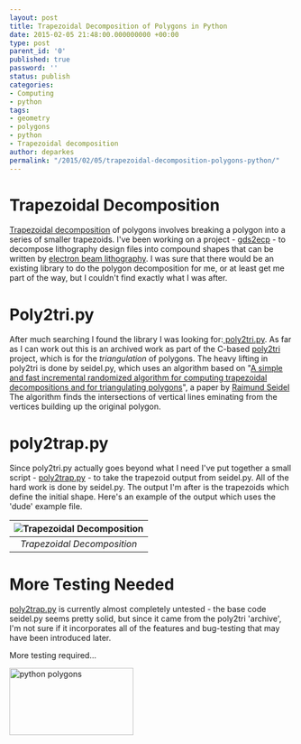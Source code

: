 ```yaml
---
layout: post
title: Trapezoidal Decomposition of Polygons in Python
date: 2015-02-05 21:48:00.000000000 +00:00
type: post
parent_id: '0'
published: true
password: ''
status: publish
categories:
- Computing
- python
tags:
- geometry
- polygons
- python
- Trapezoidal decomposition
author: deparkes
permalink: "/2015/02/05/trapezoidal-decomposition-polygons-python/"
---
```

<h1>Trapezoidal Decomposition</h1>
<a href="https://www0.cs.ucl.ac.uk/staff/m.slater/Teaching/CG/1997-98/Solutions/Trap/">Trapezoidal decomposition</a> of polygons involves breaking a polygon into a series of smaller trapezoids.
I've been working on a project - <a href="https://github.com/deparkes/gds2ecp">gds2ecp</a> - to decompose lithography design files into compound shapes that can be written by <a href="https://en.wikipedia.org/wiki/Electron-beam_lithography">electron beam lithography</a>.
I was sure that there would be an existing library to do the polygon decomposition for me, or at least get me part of the way, but I couldn't find exactly what I was after.
<h1>Poly2tri.py</h1>
After much searching I found the library I was looking for:<a href="https://code.google.com/p/poly2tri/source/browse?repo=archive#hg%2Fpython"> poly2tri.py</a>. As far as I can work out this is an archived work as part of the C-based <a href="https://code.google.com/p/poly2tri/">poly2tri </a>project, which is for the <em>triangulation</em> of polygons.
The heavy lifting in poly2tri is done by seidel.py, which uses an algorithm based on "<a href="https://www.cs.princeton.edu/courses/archive/fall05/cos528/handouts/A%20Simple%20and%20fast.pdf">A simple and fast incremental randomized algorithm for computing trapezoidal decompositions and for triangulating polygons</a>", a paper by <a href="https://www-tcs.cs.uni-sb.de/">Raimund Seidel</a>
The algorithm finds the intersections of vertical lines eminating from the vertices building up the original polygon.
<h1>poly2trap.py</h1>
Since poly2tri.py actually goes beyond what I need I've put together a small script - <a href="https://github.com/deparkes/poly2trap/">poly2trap.py</a> - to take the trapezoid output from seidel.py.
All of the hard work is done by seidel.py. The output I'm after is the trapezoids which define the initial shape.
Here's an example of the output which uses the 'dude' example file.

| ![Trapezoidal Decomposition]({{site.baseurl}}/assets/2015/02/test-300x202.png) |
|:--:|
| *Trapezoidal Decomposition* |

<h1>More Testing Needed</h1>

<a href="https://github.com/deparkes/poly2trap/">poly2trap.py</a> is currently almost completely untested - the base code seidel.py seems pretty solid, but since it came from the poly2tri 'archive', I'm not sure if it incorporates all of the features and bug-testing that may have been introduced later.

More testing required...


<a href="{{site.baseurl}}/python-polygons/"><img class="aligncenter wp-image-1479" src="{{site.baseurl}}/assets/2015/02/path4186-300x162.png" alt="python polygons" width="220" height="119"></a>
